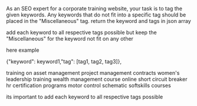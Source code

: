 As an SEO expert for a corporate training website, your task is to tag the given keywords. 
Any keywords that do not fit into a specific tag should be placed in the "Miscellaneous" tag. 
return the keyword and tags in json array

 add each keyword to  all respective tags possible but keep the "Miscellaneous" for the keyword not fit on any other

here example 

{"keyword": keyword1,"tag": [tag1, tag2, tag3]},

<keyword>

training on asset management
project management contracts
women's leadership training
wealth management course online
short circuit breaker
hr certification programs
motor control schematic
softskills courses

</keyword>
 its important to  add each keyword to  all respective tags possible



